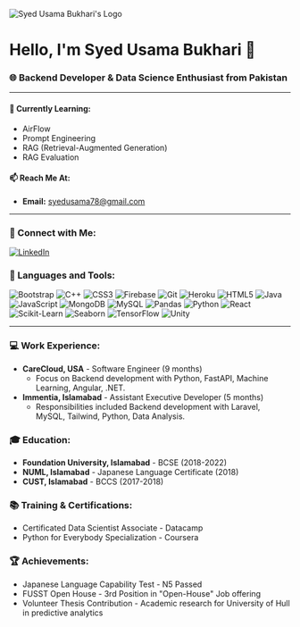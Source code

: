 ![Syed Usama Bukhari's Logo](https://github.com/usama-shiranai90/usama-shiranai90/blob/main/owl-logo.svg)

# Hello, I'm Syed Usama Bukhari 👋

### 🌐 Backend Developer & Data Science Enthusiast from Pakistan

---

#### 🌱 Currently Learning:
- AirFlow
- Prompt Engineering
- RAG (Retrieval-Augmented Generation)
- RAG Evaluation

#### 📫 Reach Me At:
- **Email:** [syedusama78@gmail.com](mailto:syedusama78@gmail.com)

---

### 🤝 Connect with Me:
[![LinkedIn](https://raw.githubusercontent.com/rahuldkjain/github-profile-readme-generator/master/src/images/icons/Social/linked-in-alt.svg)](https://www.linkedin.com/in/syed-usama-bukhari-0a6373175)

### 🔧 Languages and Tools:
![Bootstrap](https://raw.githubusercontent.com/devicons/devicon/master/icons/bootstrap/bootstrap-plain-wordmark.svg)
![C++](https://raw.githubusercontent.com/devicons/devicon/master/icons/cplusplus/cplusplus-original.svg)
![CSS3](https://raw.githubusercontent.com/devicons/devicon/master/icons/css3/css3-original-wordmark.svg)
![Firebase](https://www.vectorlogo.zone/logos/firebase/firebase-icon.svg)
![Git](https://www.vectorlogo.zone/logos/git-scm/git-scm-icon.svg)
![Heroku](https://www.vectorlogo.zone/logos/heroku/heroku-icon.svg)
![HTML5](https://raw.githubusercontent.com/devicons/devicon/master/icons/html5/html5-original-wordmark.svg)
![Java](https://raw.githubusercontent.com/devicons/devicon/master/icons/java/java-original.svg)
![JavaScript](https://raw.githubusercontent.com/devicons/devicon/master/icons/javascript/javascript-original.svg)
![MongoDB](https://raw.githubusercontent.com/devicons/devicon/master/icons/mongodb/mongodb-original-wordmark.svg)
![MySQL](https://raw.githubusercontent.com/devicons/devicon/master/icons/mysql/mysql-original-wordmark.svg)
![Pandas](https://raw.githubusercontent.com/devicons/devicon/icons/pandas/pandas-original.svg)
![Python](https://raw.githubusercontent.com/devicons/devicon/master/icons/python/python-original.svg)
![React](https://raw.githubusercontent.com/devicons/devicon/master/icons/react/react-original-wordmark.svg)
![Scikit-Learn](https://upload.wikimedia.org/wikipedia/commons/0/05/Scikit_learn_logo_small.svg)
![Seaborn](https://seaborn.pydata.org/_images/logo-mark-lightbg.svg)
![TensorFlow](https://www.vectorlogo.zone/logos/tensorflow/tensorflow-icon.svg)
![Unity](https://www.vectorlogo.zone/logos/unity3d/unity3d-icon.svg)

---

### 💻 Work Experience:
- **CareCloud, USA** - Software Engineer (9 months)
  - Focus on Backend development with Python, FastAPI, Machine Learning, Angular, .NET.
- **Immentia, Islamabad** - Assistant Executive Developer (5 months)
  - Responsibilities included Backend development with Laravel, MySQL, Tailwind, Python, Data Analysis.

### 🎓 Education:
- **Foundation University, Islamabad** - BCSE (2018-2022)
- **NUML, Islamabad** - Japanese Language Certificate (2018)
- **CUST, Islamabad** - BCCS (2017-2018)

### 📚 Training & Certifications:
- Certificated Data Scientist Associate - Datacamp
- Python for Everybody Specialization - Coursera

### 🏆 Achievements:
- Japanese Language Capability Test - N5 Passed
- FUSST Open House - 3rd Position in "Open-House" Job offering
- Volunteer Thesis Contribution - Academic research for University of Hull in predictive analytics
